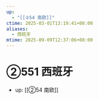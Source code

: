 ```yaml
---
up:
  - "[[②54 南欧]]"
ctime: 2025-03-01T13:19:41+08:00
aliases:
  - 西班牙
mtime: 2025-09-09T12:37:06+08:00
---
```


# ②551 西班牙

- up: [[②54 南欧]]

